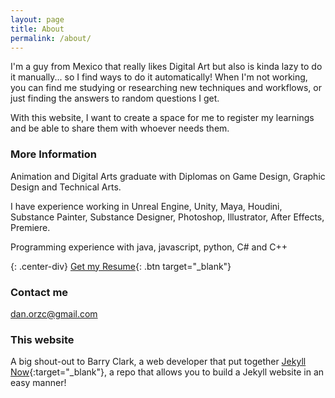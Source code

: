 ```yaml
---
layout: page
title: About
permalink: /about/
---
```


I'm a guy from Mexico that really likes Digital Art but also is kinda lazy to do it manually... so I find ways to do it automatically! When I'm not working, you can find me studying or researching new techniques and workflows, or just finding the answers to random questions I get.

With this website, I want to create a space for me to register my learnings and be able to share them with whoever needs them.

### More Information

Animation and Digital Arts graduate with Diplomas on Game Design, Graphic Design and Technical Arts. 

I have experience working in Unreal Engine, Unity, Maya, Houdini, Substance Painter, Substance Designer, Photoshop, Illustrator, After Effects, Premiere. 

Programming experience with java, javascript, python, C# and C++

{: .center-div}
[Get my Resume](/assets/DanielOrozco_Resume.pdf){: .btn target="_blank"}

### Contact me

[dan.orzc@gmail.com](mailto:dan.orzc@gmail.com)

### This website

A big shout-out to Barry Clark, a web developer that put together [Jekyll Now](https://www.jekyllnow.com/){:target="_blank"}, a repo that allows you to build a Jekyll website in an easy manner!